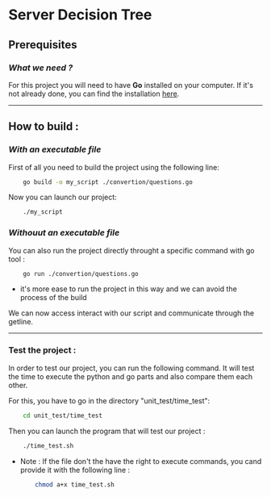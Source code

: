 # Server Decision Tree

## **Prerequisites**

### *What we need ?*
For this project you will need to have **Go** installed on your computer. If it's not already done, you can find the installation [here](https://go.dev/doc/install).

---

## **How to build** :

### *With an executable file*
First of all you need to build the project using the following line:
```sh
    go build -o my_script ./convertion/questions.go
```

Now you can launch our project:
```sh
	./my_script
```

### *Withouut an executable file*
You can also run the project directly throught a specific command with go tool :
```sh
    go run ./convertion/questions.go
```
- it's more ease to run the project in this way and we can avoid the process of the build

We can now access interact with  our script and communicate through the getline.

---

### **Test the project** :

In order to test our project, you can run the following command. It will test the time to execute the python and go parts and also compare them each other.

For this, you have to go in the directory "unit_test/time_test":
```sh
    cd unit_test/time_test
```

Then you can launch the program that will test our project :
```sh
    ./time_test.sh
```

- Note : If the file don't the have the right to execute commands, you cand provide it with the following line :
    ```sh
        chmod a+x time_test.sh
    ```
